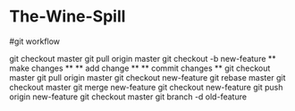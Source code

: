 # The-Wine-Spill

#git workflow

git checkout master
git pull origin master
git checkout -b new-feature
** make changes **
** add change **
** commit changes **
git checkout master
git pull origin master
git checkout new-feature
git rebase master
git checkout master
git merge new-feature
git checkout new-feature
git push origin new-feature
git checkout master
git branch -d old-feature